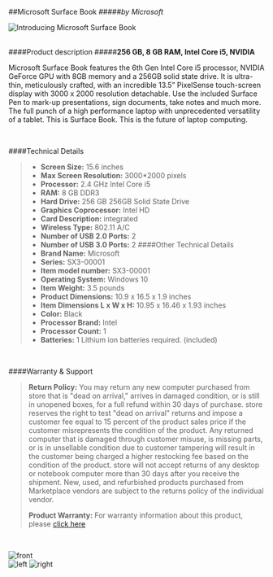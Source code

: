 ##Microsoft Surface Book
#####_by Microsoft_  

![Introducing Microsoft Surface Book](
http://newsfirst.lk/english/wp-content/uploads/2015/10/Microsoft-Surface-Book.jpg
)  
<br/>

####Product description
#####**256 GB, 8 GB RAM, Intel Core i5, NVIDIA**

Microsoft Surface Book features the 6th Gen Intel Core i5 processor, NVIDIA GeForce GPU with 8GB memory and a 256GB solid state drive. It is ultra-thin, meticulously crafted, with an incredible 13.5” PixelSense touch-screen display with 3000 x 2000 resolution detachable. Use the included Surface Pen to mark-up presentations, sign documents, take notes and much more. The full punch of a high performance laptop with unprecedented versatility of a tablet. This is Surface Book. This is the future of laptop computing.

<br/>

####Technical Details
>* **Screen Size:** 15.6 inches
>* **Max Screen Resolution:** 3000*2000 pixels
>* **Processor:** 2.4 GHz Intel Core i5
>* **RAM:** 8 GB DDR3
>* **Hard Drive:** 256 GB 256GB Solid State Drive
>* **Graphics Coprocessor:** Intel HD
>* **Card Description:** integrated
>* **Wireless Type:** 802.11 A/C
>* **Number of USB 2.0 Ports:** 2
>* **Number of USB 3.0 Ports:** 2
> ####Other Technical Details
>* **Brand Name:** Microsoft
>* **Series:** SX3-00001
>* **Item model number:** SX3-00001
>* **Operating System:** Windows 10
>* **Item Weight:** 3.5 pounds
>* **Product Dimensions:** 10.9 x 16.5 x 1.9 inches
>* **Item Dimensions L x W x H:** 10.95 x 16.46 x 1.93 inches
>* **Color:** Black
>* **Processor Brand:** Intel
>* **Processor Count:** 1
>* **Batteries:** 1 Lithium ion batteries required. (included)

<br/>

####Warranty & Support
>**Return Policy:** You may return any new computer purchased from store that is "dead on arrival," arrives in damaged condition, or is still in unopened boxes, for a full refund within 30 days of purchase. store reserves the right to test "dead on arrival" returns and impose a customer fee equal to 15 percent of the product sales price if the customer misrepresents the condition of the product. Any returned computer that is damaged through customer misuse, is missing parts, or is in unsellable condition due to customer tampering will result in the customer being charged a higher restocking fee based on the condition of the product. store will not accept returns of any desktop or notebook computer more than 30 days after you receive the shipment. New, used, and refurbished products purchased from Marketplace vendors are subject to the returns policy of the individual vendor.
>
>**Product Warranty:** For warranty information about this product, please [click here](https://images-na.ssl-images-amazon.com/images/I/A15eD84+t8S.pdf)

<br/>

![front](
https://images-na.ssl-images-amazon.com/images/I/71aJOGKMTTL._SL1500_.jpg
)  
![left](
https://images-na.ssl-images-amazon.com/images/I/61Q-2iSQV5L._SL1500_.jpg
)
![right](
https://images-na.ssl-images-amazon.com/images/I/51z1VLKGPdL._SL1000_.jpg
)

